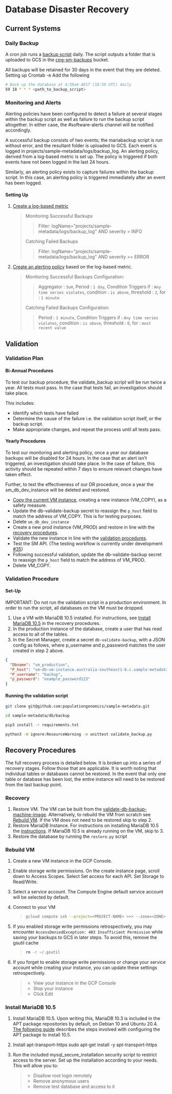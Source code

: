 # Database Disaster Recovery

## Current Systems

### Daily Backup

A cron job runs a [backup script](https://github.com/populationgenomics/sample-metadata/blob/dev/db/backup/backup.py) daily. The script outputs a folder that is uploaded to GCS in the [cpg-sm-backups](https://console.cloud.google.com/storage/browser/cpg-sm-backups;tab=objects?forceOnBucketsSortingFiltering=false&project=sample-metadata&prefix=&forceOnObjectsSortingFiltering=false) bucket.

All backups will be retained for 30 days in the event that they are deleted.
Setting up
Crontab -e
Add the following

```bash
# Back up the database at 4:59am AEST (18:59 UTC) daily
59 18 * * * <path_to_backup_script>
```

### Monitoring and Alerts

Alerting policies have been configured to detect a failure at several stages within the backup script as well as failure to run the backup script altogether. In either case, the #software-alerts channel will be notified accordingly.

A successful backup consists of two events; the mariabackup script is run without error, and the resultant folder is uploaded to GCS. Each event is logged in projects/sample-metadata/logs/backup_log. An alerting policy, derived from a log-based metric is set up. The policy is triggered if both events have not been logged in the last 24 hours.

Similarly, an alerting policy exists to capture failures within the backup script. In this case, an alerting policy is triggered immediately after an event has been logged.

#### Setting Up

1. [Create a log-based metric](https://cloud.google.com/logging/docs/logs-based-metrics#user-metrics)

   > Monitoring Successful Backups
   >
   > > Filter: logName="projects/sample-metadata/logs/backup_log" AND severity = INFO
   >
   > Catching Failed Backups
   >
   > > Filter: logName="projects/sample-metadata/logs/backup_log" AND severity >= ERROR

2. [Create an alerting policy](https://cloud.google.com/logging/docs/logs-based-metrics/charts-and-alerts#alert-on-lbm) based on the log-based metric.

   > Monitoring Successful Backups Configuration:
   >
   > > Aggregator : `Sum`, Period : `1 day`, Condition Triggers if : `Any time series violates`, condition : `is above`, threshold : `2`, for : `1 minute`
   >
   > Catching Failed Backups Configuration:
   >
   > > Period : `1 minute`, Condition Triggers if : `Any time series violates`, condition : `is above`, threshold : `0`, for : `most recent value`

## Validation

### Validation Plan

#### Bi-Annual Procedures

To test our backup procedure, the validate_backup script will be run twice a year. All tests must pass. In the case that tests fail, an investigation should take place.

This includes:

- Identify which tests have failed
- Determine the cause of the failure i.e. the validation script itself, or the backup script.
- Make appropriate changes, and repeat the process until all tests pass.

#### Yearly Procedures

To test our monitoring and alerting policy, once a year our database backups will be disabled for 24 hours. In the case that an alert isn’t triggered, an investigation should take place. In the case of failure, this activity should be repeated within 7 days to ensure relevant changes have taken effect.

Further, to test the effectiveness of our DR procedure, once a year the sm_db_dev_instance will be deleted and restored.

- [Copy the current VM instance](https://cloud.google.com/compute/docs/instances/create-vm-from-similar-instance), creating a new instance (VM_COPY), as a safety measure.
- Update the db-validate-backup secret to reassign the `p_host` field to match the address of VM_COPY. This is for testing purposes.
- Delete `sm_db_dev_instance`
- Create a new prod instance (VM_PROD) and restore in line with the [recovery procedures](#Recovery).
- Validate the new instance in line with the [validation procedures](#Set-Up).
- Test the SM API. (The testing workflow is currently under development [#35](https://github.com/populationgenomics/sample-metadata/pull/35))
- Following successful validation, update the db-validate-backup secret to reassign the `p_host` field to match the address of VM_PROD.
- Delete VM_COPY.

### Validation Procedure

#### Set-Up

IMPORTANT: Do not run the validation script in a production environment. In order to run the script, all databases on the VM must be dropped.

1. Use a VM with MariaDB 10.5 installed. For instructions, see [Install MariaDB 10.5](#Install-MariaDB-10.5) in the recovery procedures.
2. In the production instance of the database, create a user that has read access to all of the tables.
3. In the Secret Manager, create a secret `db-validate-backup`, with a JSON config as follows, where p_username and p_password matches the user created in step 2 above.

```json
{
  "Dbname": "sm_production",
  "P_host": "sm-db-vm-instance.australia-southeast1-b.c.sample-metadata.internal",
  "P_username": "backup",
  "p_password": "example_password123"
}
```

#### Running the validation script

```bash
git clone git@github.com:populationgenomics/sample-metadata.git
```

```bash
cd sample-metadata/db/backup
```

```bash
pip3 install -r requirements.txt
```

```bash
python3 -W ignore:ResourceWarning -m unittest validate_backup.py
```

## Recovery Procedures

The full recovery process is detailed below. It is broken up into a series of recovery stages. Follow those that are applicable. It is worth noting that individual tables or databases cannot be restored. In the event that only one table or database has been lost, the entire instance will need to be restored from the last backup point.

### Recovery

1. Restore VM. The VM can be built from the [validate-db-backup-machine-image](https://console.cloud.google.com/compute/machineImages/details/validate-db-backup-machine-image?project=sample-metadata). Alternatively, to rebuild the VM from scratch see [Rebuild VM](#Rebuild-VM). If the VM does not need to be restored skip to step 2.
2. Restore MariaDB Instance. For instructions on installing MariaDB 10.5 the [instructions](#Install-MariaDB-10.5). If MariaDB 10.5 is already running on the VM, skip to 3.
3. Restore the database by running the `restore.py` script

### Rebuild VM

1. Create a new VM instance in the GCP Console.
2. Enable storage write permissions. On the create instance page, scroll down to Access Scopes. Select Set access for each API. Set Storage to Read/Write.
3. Select a service account. The Compute Engine default service account will be selected by default.
4. Connect to your VM

   > ```bash
   > gcloud compute ssh --project=<PROJECT-NAME> >>> --zone=<ZONE> <VM-NAME>
   > ```

5. If you enabled storage write permissions retrospectively, you may encounter `AccessDeniedException: 403 Insufficient Permission` while saving your backups to GCS in later steps. To avoid this, remove the gsutil cache

   > ```bash
   > rm -r ~/.gsutil
   > ```

6. If you forget to enable storage write permissions or change your service account while creating your instance, you can update these settings retrospectively.

   > - View your instance in the GCP Console
   > - Stop your instance
   > - Click Edit

### Install MariaDB 10.5

1. Install MariaDB 10.5. Upon writing this, MariaDB 10.3 is included in the APT package repositories by default, on Debian 10 and Ubuntu 20.4. [The following guide](https://mariadb.com/docs/deploy/upgrade-community-server-cs105-debian9/#install-via-apt-debian-ubuntu) describes the steps involved with configuring the APT package to install 10.5.
2. Install apt-transport-https sudo apt-get install -y apt-transport-https
3. Run the included mysql_secure_installation security script to restrict access to the server. Set up the installation according to your needs. This will allow you to:

   > - Disallow root login remotely
   > - Remove anonymous users
   > - Remove test database and access to it

